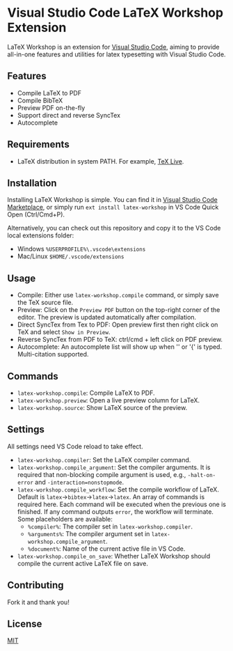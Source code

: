 # Visual Studio Code LaTeX Workshop Extension

LaTeX Workshop is an extension for [Visual Studio Code](https://code.visualstudio.com/), aiming to provide all-in-one features and utilities for latex typesetting with Visual Studio Code. 

## Features

- Compile LaTeX to PDF
- Compile BibTeX
- Preview PDF on-the-fly
- Support direct and reverse SyncTex
- Autocomplete

## Requirements

- LaTeX distribution in system PATH. For example, [TeX Live](https://www.tug.org/texlive/).

## Installation

Installing LaTeX Workshop is simple. You can find it in [Visual Studio Code Marketplace](https://marketplace.visualstudio.com/items?itemName=James-Yu.latex-workshop), or simply run `ext install latex-workshop` in VS Code Quick Open (Ctrl/Cmd+P).

Alternatively, you can check out this repository and copy it to the VS Code local extensions folder:
- Windows `%USERPROFILE%\.vscode\extensions`
- Mac/Linux `$HOME/.vscode/extensions`

## Usage

- Compile: Either use `latex-workshop.compile` command, or simply save the TeX source file.
- Preview: Click on the `Preview PDF` button on the top-right corner of the editor. The preview is updated automatically after compilation.
- Direct SyncTex from Tex to PDF: Open preview first then right click on TeX and select `Show in Preview`.
- Reverse SyncTex from PDF to TeX: ctrl/cmd + left click on PDF preview.
- Autocomplete: An autocomplete list will show up when '\' or '{' is typed. Multi-citation supported.

## Commands

- `latex-workshop.compile`: Compile LaTeX to PDF.
- `latex-workshop.preview`: Open a live preview column for LaTeX.
- `latex-workshop.source`: Show LaTeX source of the preview.

## Settings

All settings need VS Code reload to take effect.
- `latex-workshop.compiler`: Set the LaTeX compiler command.
- `latex-workshop.compile_argument`: Set the compiler arguments. It is required that non-blocking compile argument is used, e.g., `-halt-on-error` and `-interaction=nonstopmode`.
- `latex-workshop.compile_workflow`: Set the compile workflow of LaTeX. Default is `latex`->`bibtex`->`latex`->`latex`. An array of commands is required here. Each command will be executed when the previous one is finished. If any command outputs `error`, the workflow will terminate. Some placeholders are available:
  - `%compiler%`: The compiler set in `latex-workshop.compiler`.
  - `%arguments%`: The compiler argument set in `latex-workshop.compile_argument`.
  - `%document%`: Name of the current active file in VS Code.
- `latex-workshop.compile_on_save`: Whether LaTeX Workshop should compile the current active LaTeX file on save.

## Contributing

Fork it and thank you!

## License

[MIT](https://opensource.org/licenses/MIT)
